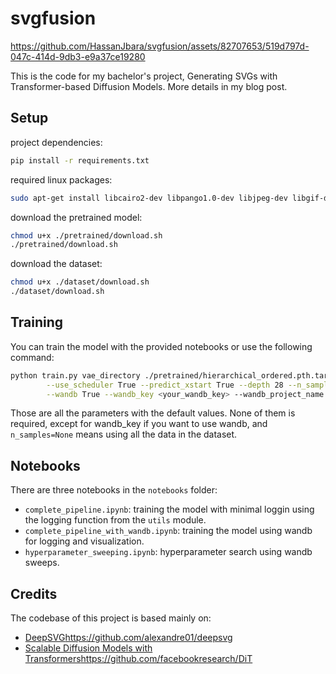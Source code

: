 # svgfusion

https://github.com/HassanJbara/svgfusion/assets/82707653/519d797d-047c-414d-9db3-e9a37ce19280

This is the code for my bachelor's project, Generating SVGs with Transformer-based Diffusion Models. More details in my blog post.

## Setup

project dependencies:

```bash
pip install -r requirements.txt
```

required linux packages:

```bash
sudo apt-get install libcairo2-dev libpango1.0-dev libjpeg-dev libgif-dev librsvg2-dev
```

download the pretrained model:

```bash
chmod u+x ./pretrained/download.sh
./pretrained/download.sh
```

download the dataset:

```bash
chmod u+x ./dataset/download.sh
./dataset/download.sh
```

## Training

You can train the model with the provided notebooks or use the following command:

```bash
python train.py vae_directory ./pretrained/hierarchical_ordered.pth.tar --batch_size 8 --num_epochs 100 --lr 1e-4 \
        --use_scheduler True --predict_xstart True --depth 28 --n_samples None \
        --wandb True --wandb_key <your_wandb_key> --wandb_project_name svgfusion
```

Those are all the parameters with the default values. None of them is required, except for wandb_key if you want to use wandb, and `n_samples=None` means using all the data in the dataset.

## Notebooks

There are three notebooks in the `notebooks` folder:

- `complete_pipeline.ipynb`: training the model with minimal loggin using the logging function from the `utils` module.
- `complete_pipeline_with_wandb.ipynb`: training the model using wandb for logging and visualization.
- `hyperparameter_sweeping.ipynb`: hyperparameter search using wandb sweeps.


## Credits

The codebase of this project is based mainly on:

- [DeepSVG](https://github.com/alexandre01/deepsvg)https://github.com/alexandre01/deepsvg
- [Scalable Diffusion Models with Transformers](https://github.com/facebookresearch/DiT)https://github.com/facebookresearch/DiT
